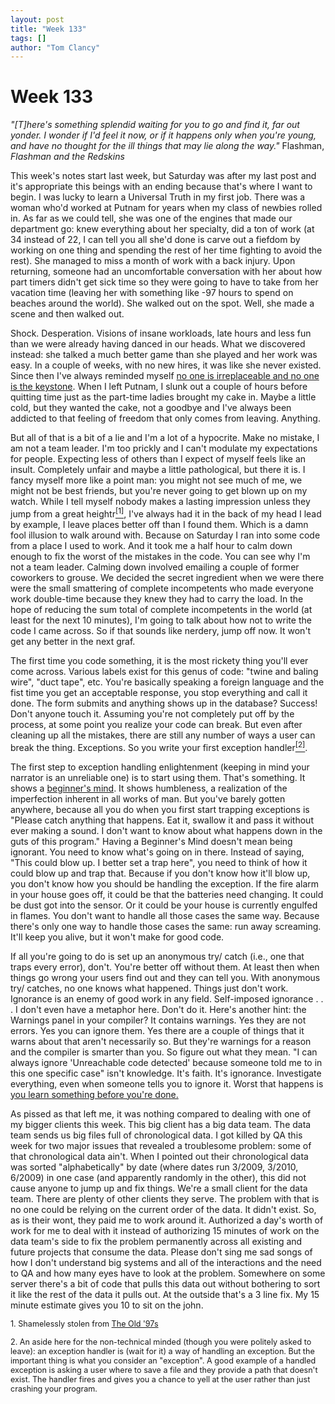 ```yaml
---
layout: post
title: "Week 133"
tags: []
author: "Tom Clancy"
---
```


# Week 133

<em>"[T]here's something splendid waiting for you to go and find it, far out yonder. I wonder if I'd feel it now, or if it happens only when you're young, and have no thought for the ill things that may lie along the way."</em>
Flashman, <em>Flashman and the Redskins</em>

This week's notes start last week, but Saturday was after my last post and it's appropriate this beings with an ending because that's where I want to begin. I was lucky to learn a Universal Truth in my first job. There was a woman who'd worked at Putnam for years when my class of newbies rolled in. As far as we could tell, she was one of the engines that made our department go: knew everything about her specialty, did a ton of work (at 34 instead of 22, I can tell you all she'd done is carve out a fiefdom by working on one thing and spending the rest of her time fighting to avoid the rest). She managed to miss a month of work with a back injury. Upon returning, someone had an uncomfortable conversation with her about how part timers didn't get sick time so they were going to have to take from her vacation time (leaving her with something like -97 hours to spend on beaches around the world). She walked out on the spot. Well, she made a scene and then walked out.

Shock. Desperation. Visions of insane workloads, late hours and less fun than we were already having danced in our heads. What we discovered instead: she talked a much better game than she played and her work was easy. In a couple of weeks, with no new hires, it was like she never existed. Since then I've always reminded myself <a href="http://www.schneier.com/blog/archives/2010/04/the_effectivene_1.html" onclick="window.open(this.href); return false;">no one is irreplaceable and no one is the keystone</a>. When I left Putnam, I slunk out a couple of hours before quitting time just as the part-time ladies brought my cake in. Maybe a little cold, but they wanted the cake, not a goodbye and I've always been addicted to that feeling of freedom that only comes from leaving. Anything.

But all of that is a bit of a lie and I'm a lot of a hypocrite. Make no mistake, I am not a team leader. I'm too prickly and I can't modulate my expectations for people. Expecting less of others than I expect of myself feels like an insult. Completely unfair and maybe a little pathological, but there it is. I fancy myself more like a point man: you might not see much of me, we might not be best friends, but you're never going to get blown up on my watch. While I tell myself nobody makes a lasting impression unless they jump from a great heightr<a href="#foot1"><sup>[1]</sup></a>, I've always had it in the back of my head I lead by example, I leave places better off than I found them. Which is a damn fool illusion to walk around with. Because on Saturday I ran into some code from a place I used to work. And it took me a half hour to calm down enough to fix the worst of the mistakes in the code. You can see why I'm not a team leader. Calming down involved emailing a couple of former coworkers to grouse. We decided the secret ingredient when we were there were the small smattering of complete incompetents who made everyone work double-time because they knew they had to carry the load. In the hope of reducing the sum total of complete incompetents in the world (at least for the next 10 minutes), I'm going to talk about how not to write the code I came across. So if that sounds like nerdery, jump off now. It won't get any better in the next graf.

The first time you code something, it is the most rickety thing you'll ever come across. Various labels exist for this genus of code: "twine and baling wire", "duct tape", etc. You're basically speaking a foreign language and the fist time you get an acceptable response, you stop everything and call it done. The form submits and anything shows up in the database? Success! Don't anyone touch it. Assuming you're not completely put off by the process, at some point you realize your code can break. But even after cleaning up all the mistakes, there are still any number of ways a user can break the thing. Exceptions. So you write your first exception handler<a href="#foot2"><sup>[2]</sup></a>.

The first step to exception handling enlightenment (keeping in mind your narrator is an unreliable one) is to start using them. That's something. It shows a <a href="http://www.ironpalm.com/beginner.html" onclick="window.open(this.href); return false;">beginner's mind</a>. It shows humbleness, a realization of the imperfection inherent in all works of man. But you've barely gotten anywhere, because all you do when you first start trapping exceptions is "Please catch anything that happens. Eat it, swallow it and pass it without ever making a sound. I don't want to know about what happens down in the guts of this program." Having a Beginner's Mind doesn't mean being ignorant. You need to know what's going on in there. Instead of saying, "This could blow up. I better set a trap here", you need to think of how it could blow up and trap that. Because if you don't know how it'll blow up, you don't know how you should be handling the exception. If the fire alarm in your house goes off, it could be that the batteries need changing. It could be dust got into the sensor. Or it could be your house is currently engulfed in flames. You don't want to handle all those cases the same way. Because there's only one way to handle those cases the same: run away screaming. It'll keep you alive, but it won't make for good code.

If all you're going to do is set up an anonymous try/ catch (i.e., one that traps every error), don't. You're better off without them. At least then when things go wrong your users find out and they can tell you. With anonymous try/ catches, no one knows what happened. Things just don't work. Ignorance is an enemy of good work in any field. Self-imposed ignorance . . . I don't even have a metaphor here. Don't do it. Here's another hint: the Warnings panel in your compiler? It contains warnings. Yes they are not errors. Yes you can ignore them. Yes there are a couple of things that it warns about that aren't necessarily so. But they're warnings for a reason and the compiler is smarter than you. So figure out what they mean. "I can always ignore 'Unreachable code detected' because someone told me to in this one specific case" isn't knowledge. It's faith. It's ignorance. Investigate everything, even when someone tells you to ignore it. Worst that happens is <a href="http://www.youtube.com/watch?v=cFDBW7Xgagg" onclick="window.open(this.href); return false;">you learn something before you're done.</a>

As pissed as that left me, it was nothing compared to dealing with one of my bigger clients this week. This big client has a big data team. The data team sends us big files full of chronological data. I got killed by QA this week for two major issues that revealed a troublesome problem: some of that chronological data ain't. When I pointed out their chronological data was sorted "alphabetically" by date (where dates run 3/2009, 3/2010, 6/2009) in one case (and apparently randomly in the other), this did not cause anyone to jump up and fix things. We're a small client for the data team. There are plenty of other clients they serve. The problem with that is no one could be relying on the current order of the data. It didn't exist. So, as is their wont, they paid me to work around it. Authorized a day's worth of work for me to deal with it instead of authorizing 15 minutes of work on the data team's side to fix the problem permanently across all existing and future projects that consume the data. Please don't sing me sad songs of how I don't understand big systems and all of the interactions and the need to QA and how many eyes have to look at the problem. Somewhere on some server there's a bit of code that pulls this data out without bothering to sort it like the rest of the data it pulls out. At the outside that's a 3 line fix. My 15 minute estimate gives you 10 to sit on the john.

<small id="foot1" style="font-size: 90%">1. Shamelessly stolen from <a href="http://www.youtube.com/watch?v=y6Jw1SOFn0s" onclick="window.open(this.href); return false;">The Old '97s</a></small>

<small id="foot2" style="font-size: 90%">2. An aside here for the non-technical minded (though you were politely asked to leave): an exception handler is (wait for it) a way of handling an exception. But the important thing is what you consider an "exception". A good example of a handled exception is asking a user where to save a file and they provide a path that doesn't exist. The handler fires and gives you a chance to yell at the user rather than just crashing your program.</small>
